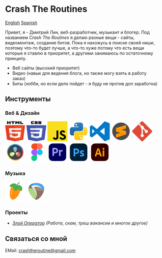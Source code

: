 # Crash The Routines

[English](README.md) [Spanish](README_ES.md)

Привет, я - Дмитрий Лин, веб-разработчик, музыкант и блогер.
Под названием _Crash The Routines_ я делаю разные вещи - сайты, видеомонтаж, создание битов. Пока я нахожусь в поиске своей ниши, поэтому что-то будет лучше, а что-то хуже потому что есть вещи которые я ставлю в приоритет, а другими занимаюсь по остаточному принципу.

- Веб сайты (высокий приоритет)
- Видео (навык для ведения блога, но также могу взять в работу заказ)
- Биты (хобби, но если дело пойдет - я буду не против доп заработка)

## Инструменты

### Веб & Дизайн

<img src="./svg/html5.svg" width="65" height="65"> <img src="./svg/css3.svg" width="65" height="65"> <img src="./svg/JS.svg" width="65" height="65"> <img src="./svg/python.svg" width="65" height="65">
<img src="./svg/visual-studio-code-logo-svgrepo-com.svg" width="65" height="65"> <img src="./svg/sublime-text-svgrepo-com.svg" width="65" height="65"> <img src="./svg/git-icon-logo-svgrepo-com.svg" width="65" height="65"> <img src="./svg/davinci.svg" width="65" height="65">
<img src="./svg/figma-svgrepo-com.svg" width="65" height="65"> <img src="./svg/adobe-premiere-svgrepo-com.svg" width="65" height="65"> <img src="./svg/adobe-photoshop-svgrepo-com.svg" width="65" height="65"> <img src="./svg/adobe-illustrator-svgrepo-com.svg" width="65" height="65">

<!-- <img src="./svg/React.svg" width="65" height="65"> <img src="./svg/typescript-logo-svgrepo-com.svg" width="65" height="65"> -->

### Музыка

<img src="./svg/flstudio.svg" width="65" height="65"> <img src="./svg/reaper.svg" width="65" height="65">

### Проекты

- _[Злой Оператор](https://www.youtube.com/@ZloiOperator) (Работа, скам, треш вакансии и многое другое)_

## Связаться со мной

EMail: crashtheroutine@gmail.com
